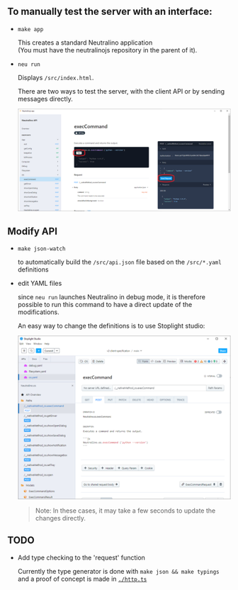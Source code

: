 
## To manually test the server with an interface:

- `make app`

  This creates a standard Neutralino application \
  (You must have the neutralinojs repository in the parent of it).

- `neu run`
  
  Displays `/src/index.html`. 

  There are two ways to test the server, with the client API or by sending messages directly.

  ![](./window-btns.png)

## Modify API 

- `make json-watch`

  to automatically build the `/src/api.json` file based on the `/src/*.yaml` definitions

- edit YAML files

  since `neu run` launches Neutralino in debug mode, it is therefore possible to run this command to have a direct update of the modifications.

  An easy way to change the definitions is to use Stoplight studio:
  
  ![](./stoplight.png)

  > Note: In these cases, it may take a few seconds to update the changes directly.


## TODO

- Add type checking to the 'request' function

  Currently the type generator is done with `make json && make typings`
  and a proof of concept is made in [`./http.ts`](./http.ts)